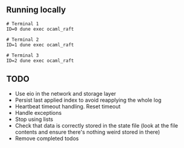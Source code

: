 ## Running locally

```
# Terminal 1
ID=0 dune exec ocaml_raft

# Terminal 2
ID=1 dune exec ocaml_raft

# Terminal 3
ID=2 dune exec ocaml_raft
```

## TODO

- Use eio in the network and storage layer
- Persist last applied index to avoid reapplying the whole log
- Heartbeat timeout handling. Reset timeout
- Handle exceptions
- Stop using lists
- Check that data is correctly stored in the state file (look at the file contents and ensure there's nothing weird stored in there)
- Remove completed todos
